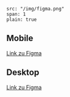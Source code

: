 ```image
src: "/img/figma.png"
span: 1
plain: true
```

## Mobile

[Link zu Figma](https://www.figma.com/proto/n82weMT28aIWZFFsFBY1jz/M152-ePortfolio?node-id=69%3A671&scaling=scale-down&page-id=69%3A670&starting-point-node-id=69%3A671&hide-ui=1)

## Desktop

[Link zu Figma](https://www.figma.com/proto/n82weMT28aIWZFFsFBY1jz/M152-ePortfolio?scaling=scale-down&page-id=0%3A1&node-id=1%3A2&starting-point-node-id=1%3A2&hide-ui=1)
